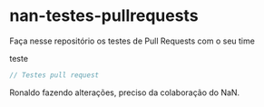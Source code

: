 # nan-testes-pullrequests
Faça nesse repositório os testes de Pull Requests com o seu time

<!--  parte juliana-->
teste
<!--  parte Juan-->
~~~javascript
// Testes pull request
~~~
<!--  parte ronaldo-->
Ronaldo fazendo alterações, preciso da colaboração do NaN.


